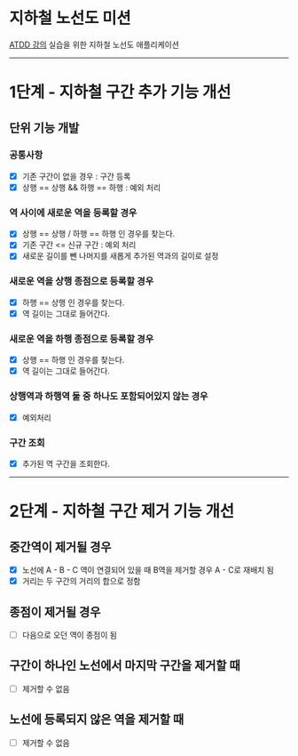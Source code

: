 # 지하철 노선도 미션

[ATDD 강의](https://edu.nextstep.camp/c/R89PYi5H) 실습을 위한 지하철 노선도 애플리케이션

---

# 1단계 - 지하철 구간 추가 기능 개선

## 단위 기능 개발

### 공통사항

* [x] 기존 구간이 없을 경우 : 구간 등록
* [x] 상행 == 상행 && 하행 == 하행 : 예외 처리

### 역 사이에 새로운 역을 등록할 경우

* [x] 상행 == 상행 / 하행 == 하행 인 경우를 찾는다. 
* [x] 기존 구간 <= 신규 구간 : 예외 처리
* [x] 새로운 길이를 뺀 나머지를 새롭게 추가된 역과의 길이로 설정

### 새로운 역을 상행 종점으로 등록할 경우

* [x] 하행 == 상행 인 경우를 찾는다.
* [x] 역 길이는 그대로 들어간다.

### 새로운 역을 하행 종점으로 등록할 경우

* [x] 상행 == 하행 인 경우를 찾는다.
* [x] 역 길이는 그대로 들어간다.

### 상행역과 하행역 둘 중 하나도 포함되어있지 않는 경우

* [x] 예외처리

### 구간 조회

* [x] 추가된 역 구간을 조회한다.

---

# 2단계 - 지하철 구간 제거 기능 개선

## 중간역이 제거될 경우

* [x] 노선에 A - B - C 역이 연결되어 있을 때 B역을 제거할 경우 A - C로 재배치 됨
* [x] 거리는 두 구간의 거리의 합으로 정함

## 종점이 제거될 경우

* [ ] 다음으로 오던 역이 종점이 됨

## 구간이 하나인 노선에서 마지막 구간을 제거할 때

* [ ] 제거할 수 없음

## 노선에 등록되지 않은 역을 제거할 때

* [ ] 제거할 수 없음
